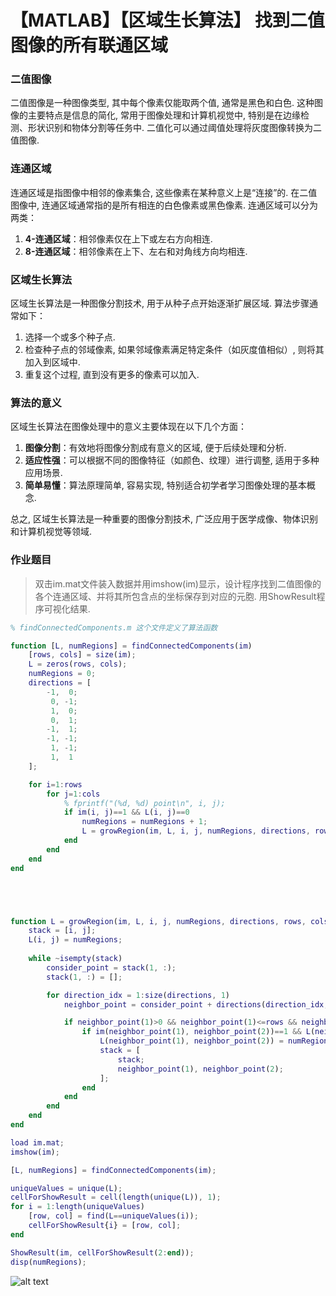 # 【MATLAB】【区域生长算法】 找到二值图像的所有联通区域

### 二值图像

二值图像是一种图像类型, 其中每个像素仅能取两个值, 通常是黑色和白色. 这种图像的主要特点是信息的简化, 常用于图像处理和计算机视觉中, 特别是在边缘检测、形状识别和物体分割等任务中. 二值化可以通过阈值处理将灰度图像转换为二值图像. 

### 连通区域

连通区域是指图像中相邻的像素集合, 这些像素在某种意义上是“连接”的. 在二值图像中, 连通区域通常指的是所有相连的白色像素或黑色像素. 连通区域可以分为两类：

1. **4-连通区域**：相邻像素仅在上下或左右方向相连. 
2. **8-连通区域**：相邻像素在上下、左右和对角线方向均相连. 

### 区域生长算法

区域生长算法是一种图像分割技术, 用于从种子点开始逐渐扩展区域. 算法步骤通常如下：

1. 选择一个或多个种子点. 
2. 检查种子点的邻域像素, 如果邻域像素满足特定条件（如灰度值相似）, 则将其加入到区域中. 
3. 重复这个过程, 直到没有更多的像素可以加入. 

### 算法的意义

区域生长算法在图像处理中的意义主要体现在以下几个方面：

1. **图像分割**：有效地将图像分割成有意义的区域, 便于后续处理和分析. 
2. **适应性强**：可以根据不同的图像特征（如颜色、纹理）进行调整, 适用于多种应用场景. 
3. **简单易懂**：算法原理简单, 容易实现, 特别适合初学者学习图像处理的基本概念. 

总之, 区域生长算法是一种重要的图像分割技术, 广泛应用于医学成像、物体识别和计算机视觉等领域. 



### 作业题目
> 双击im.mat文件装入数据并用imshow(im)显示，设计程序找到二值图像的各个连通区域、并将其所包含点的坐标保存到对应的元胞. 用ShowResult程序可视化结果.

```MATLAB
% findConnectedComponents.m 这个文件定义了算法函数

function [L, numRegions] = findConnectedComponents(im)
    [rows, cols] = size(im);
    L = zeros(rows, cols);
    numRegions = 0;
    directions = [
        -1,  0;
         0, -1;
         1,  0;
         0,  1;
        -1,  1;
        -1, -1;
         1, -1;
         1,  1
    ];

    for i=1:rows
        for j=1:cols
            % fprintf("(%d, %d) point\n", i, j);
            if im(i, j)==1 && L(i, j)==0
                numRegions = numRegions + 1;
                L = growRegion(im, L, i, j, numRegions, directions, rows, cols);
            end
        end
    end
end





function L = growRegion(im, L, i, j, numRegions, directions, rows, cols)
    stack = [i, j];
    L(i, j) = numRegions;
    
    while ~isempty(stack)
        consider_point = stack(1, :);
        stack(1, :) = [];

        for direction_idx = 1:size(directions, 1)
            neighbor_point = consider_point + directions(direction_idx, :);

            if neighbor_point(1)>0 && neighbor_point(1)<=rows && neighbor_point(2)>0 && neighbor_point(2)<=cols
                if im(neighbor_point(1), neighbor_point(2))==1 && L(neighbor_point(1), neighbor_point(2))==0
                    L(neighbor_point(1), neighbor_point(2)) = numRegions;
                    stack = [
                        stack;
                        neighbor_point(1), neighbor_point(2);
                    ];
                end
            end
        end
    end
end
```

```MATLAB
load im.mat;
imshow(im);

[L, numRegions] = findConnectedComponents(im);

uniqueValues = unique(L);
cellForShowResult = cell(length(unique(L)), 1);
for i = 1:length(uniqueValues)
    [row, col] = find(L==uniqueValues(i));
    cellForShowResult{i} = [row, col];
end

ShowResult(im, cellForShowResult(2:end));
disp(numRegions);
```

![alt text](image.png)